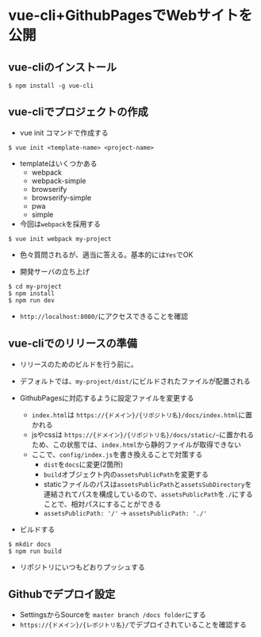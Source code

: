 # vue-cli+GithubPagesでWebサイトを公開

## vue-cliのインストール

```
$ npm install -g vue-cli
```



## vue-cliでプロジェクトの作成

- vue init コマンドで作成する

```
$ vue init <template-name> <project-name>
```

- templateはいくつかある
  - webpack
  - webpack-simple
  - browserify
  - browserify-simple
  - pwa
  - simple
- 今回は`webpack`を採用する

```
$ vue init webpack my-project
```

- 色々質問されるが、適当に答える。基本的には`Yes`でOK

- 開発サーバの立ち上げ

```
$ cd my-project
$ npm install
$ npm run dev
```

- `http://localhost:8080/`にアクセスできることを確認



## vue-cliでのリリースの準備

- リリースのためのビルドを行う前に。

- デフォルトでは、`my-project/dist/`にビルドされたファイルが配置される
- GithubPagesに対応するように設定ファイルを変更する
  - `index.html`は `https://{ドメイン}/{リポジトリ名}/docs/index.html`に置かれる
  - jsやcssは `https://{ドメイン}/{リポジトリ名}/docs/static/~`に置かれるため、この状態では、`index.html`から静的ファイルが取得できない
  - ここで、`config/index.js`を書き換えることで対策する
    - `dist`を`docs`に変更(2箇所)
    - `build`オブジェクト内の`assetsPublicPath`を変更する
    - staticファイルのパスは`assetsPublicPath`と`assetsSubDirectory`を連結されてパスを構成しているので、`assetsPublicPath`を`./`にすることで、相対パスにすることができる
    - `assetsPublicPath: '/'` → `assetsPublicPath: './'`
- ビルドする

```
$ mkdir docs
$ npm run build
```

- リポジトリにいつもどおりプッシュする





## Githubでデプロイ設定

- SettingsからSourceを `master branch /docs folder`にする
- `https://{ドメイン}/{レポジトリ名}/`でデプロイされていることを確認する























